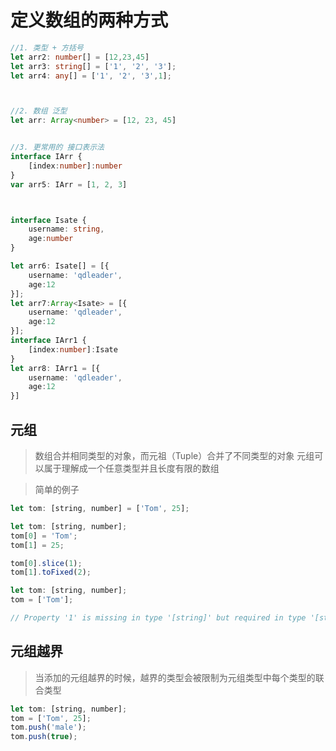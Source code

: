 # 定义数组的两种方式

```ts
//1. 类型 + 方括号
let arr2: number[] = [12,23,45]
let arr3: string[] = ['1', '2', '3'];
let arr4: any[] = ['1', '2', '3',1];



//2. 数组 泛型
let arr: Array<number> = [12, 23, 45]


//3. 更常用的 接口表示法
interface IArr {
    [index:number]:number
}
var arr5: IArr = [1, 2, 3]



interface Isate {
    username: string,
    age:number
}

let arr6: Isate[] = [{
    username: 'qdleader',
    age:12
}];
let arr7:Array<Isate> = [{
    username: 'qdleader',
    age:12
}];
interface IArr1 {
    [index:number]:Isate
}
let arr8: IArr1 = [{
    username: 'qdleader',
    age:12
}]
```


## 元组

> 数组合并相同类型的对象，而元祖（Tuple）合并了不同类型的对象
> 元组可以属于理解成一个任意类型并且长度有限的数组

> 简单的例子
```js
let tom: [string, number] = ['Tom', 25];

let tom: [string, number];
tom[0] = 'Tom';
tom[1] = 25;

tom[0].slice(1);
tom[1].toFixed(2);

```

```js
let tom: [string, number];
tom = ['Tom'];

// Property '1' is missing in type '[string]' but required in type '[string, number]'.
```

## 元组越界
> 当添加的元组越界的时候，越界的类型会被限制为元组类型中每个类型的联合类型

```js
let tom: [string, number];
tom = ['Tom', 25];
tom.push('male');
tom.push(true);

```

